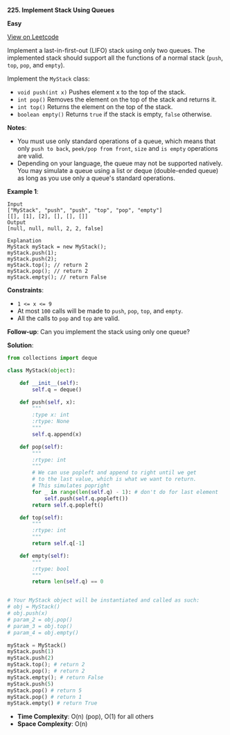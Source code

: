 **225. Implement Stack Using Queues**

**Easy**

[View on Leetcode](https://leetcode.com/problems/implement-stack-using-queues/)

Implement a last-in-first-out (LIFO) stack using only two queues. The implemented stack should support all the functions of a normal stack (`push`, `top`, `pop`, and `empty`).

Implement the `MyStack` class:

- `void push(int x)` Pushes element x to the top of the stack.
- `int pop()` Removes the element on the top of the stack and returns it.
- `int top()` Returns the element on the top of the stack.
- `boolean empty()` Returns `true` if the stack is empty, `false` otherwise.

**Notes**:

- You must use only standard operations of a queue, which means that only `push to back`, `peek/pop from front`, `size` and `is empty` operations are valid.
- Depending on your language, the queue may not be supported natively. You may simulate a queue using a list or deque (double-ended queue) as long as you use only a queue's standard operations.

**Example 1**:

>
    Input
    ["MyStack", "push", "push", "top", "pop", "empty"]
    [[], [1], [2], [], [], []]
    Output
    [null, null, null, 2, 2, false]

    Explanation
    MyStack myStack = new MyStack();
    myStack.push(1);
    myStack.push(2);
    myStack.top(); // return 2
    myStack.pop(); // return 2
    myStack.empty(); // return False

**Constraints**:

- `1 <= x <= 9`
- At most `100` calls will be made to `push`, `pop`, `top`, and `empty`.
- All the calls to `pop` and `top` are valid.
 

**Follow-up**: Can you implement the stack using only one queue?

**Solution**:

```python
from collections import deque

class MyStack(object):

    def __init__(self):
        self.q = deque()

    def push(self, x):
        """
        :type x: int
        :rtype: None
        """
        self.q.append(x)

    def pop(self):
        """
        :rtype: int
        """
        # We can use popleft and append to right until we get
        # to the last value, which is what we want to return.
        # This simulates popright
        for _ in range(len(self.q) - 1): # don't do for last element
            self.push(self.q.popleft())
        return self.q.popleft()

    def top(self):
        """
        :rtype: int
        """
        return self.q[-1]

    def empty(self):
        """
        :rtype: bool
        """
        return len(self.q) == 0


# Your MyStack object will be instantiated and called as such:
# obj = MyStack()
# obj.push(x)
# param_2 = obj.pop()
# param_3 = obj.top()
# param_4 = obj.empty()

myStack = MyStack()
myStack.push(1)
myStack.push(2)
myStack.top(); # return 2
myStack.pop(); # return 2
myStack.empty(); # return False
myStack.push(5)
myStack.pop() # return 5
myStack.pop() # return 1
myStack.empty() # return True
```

- **Time Complexity**: O(n) (pop), O(1) for all others
- **Space Complexity**: O(n)